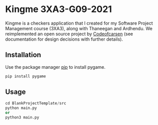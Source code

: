 # Kingme 3XA3-G09-2021

Kingme is a checkers application that I created for my Software Project Management course (3XA3), along with Thaneegan and Ardhendu. We reimplemented an open source project by [Codeofcarsen](https://github.com/codeofcarson/Checkers) (see documentation for design decisions with further details).

## Installation

Use the package manager [pip](https://pip.pypa.io/en/stable/) to install pygame.

```bash
pip install pygame
```

## Usage

```python
cd BlankProjectTemplate/src
python main.py
or
python3 main.py
```
